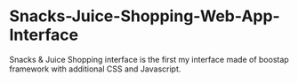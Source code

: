 # Snacks-Juice-Shopping-Web-App-Interface
Snacks &amp; Juice Shopping interface is the first my interface made of boostap framework with additional CSS and Javascript.
